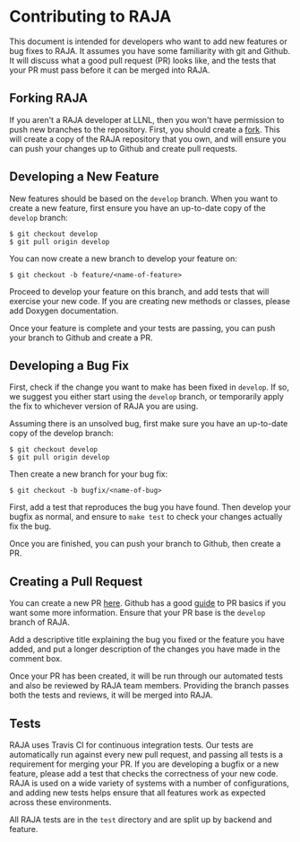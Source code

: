 
[comment]: # (#################################################################)
[comment]: # (Copyright 2016-21, Lawrence Livermore National Security, LLC)
[comment]: # (and RAJA project contributors. See the RAJA/COPYRIGHT file)
[comment]: # (for details.)
[comment]: # 
[comment]: # (# SPDX-License-Identifier: BSD-3-Clause)
[comment]: # (#################################################################)

# Contributing to RAJA

This document is intended for developers who want to add new features or
bug fixes to RAJA. It assumes you have some familiarity with git and Github. It
will discuss what a good pull request (PR) looks like, and the tests that your
PR must pass before it can be merged into RAJA.

## Forking RAJA

If you aren't a RAJA developer at LLNL, then you won't have permission to push
new branches to the repository. First, you should create a
[fork](https://github.com/LLNL/RAJA#fork-destination-box). This will create a
copy of the RAJA repository that you own, and will ensure you can push your
changes up to Github and create pull requests.

## Developing a New Feature

New features should be based on the `develop` branch. When you want to create a
new feature, first ensure you have an up-to-date copy of the `develop` branch:

    $ git checkout develop
    $ git pull origin develop

You can now create a new branch to develop your feature on:

    $ git checkout -b feature/<name-of-feature>

Proceed to develop your feature on this branch, and add tests that will exercise
your new code. If you are creating new methods or classes, please add Doxygen
documentation.

Once your feature is complete and your tests are passing, you can push your
branch to Github and create a PR.

## Developing a Bug Fix

First, check if the change you want to make has been fixed in `develop`. If so,
we suggest you either start using the `develop` branch, or temporarily apply the
fix to whichever version of RAJA you are using.

Assuming there is an unsolved bug, first make sure you have an up-to-date copy
of the develop branch:

    $ git checkout develop
    $ git pull origin develop

Then create a new branch for your bug fix:

    $ git checkout -b bugfix/<name-of-bug>

First, add a test that reproduces the bug you have found. Then develop your
bugfix as normal, and ensure to `make test` to check your changes actually fix
the bug.

Once you are finished, you can push your branch to Github, then create a PR.

## Creating a Pull Request

You can create a new PR [here](https://github.com/LLNL/RAJA/compare). Github
has a good [guide](https://help.github.com/articles/about-pull-requests/) to PR
basics if you want some more information. Ensure that your PR base is the
`develop` branch of RAJA.

Add a descriptive title explaining the bug you fixed or the feature you have
added, and put a longer description of the changes you have made in the comment
box.

Once your PR has been created, it will be run through our automated tests and
also be reviewed by RAJA team members. Providing the branch passes both the
tests and reviews, it will be merged into RAJA.

## Tests

RAJA uses Travis CI for continuous integration tests. Our tests are
automatically run against every new pull request, and passing all tests is a
requirement for merging your PR. If you are developing a bugfix or a new
feature, please add a test that checks the correctness of your new code. RAJA
is used on a wide variety of systems with a number of configurations, and adding
new tests helps ensure that all features work as expected across these
environments.

All RAJA tests are in the `test` directory and are split up by backend and feature.
